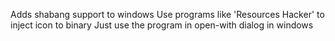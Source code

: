 Adds shabang support to windows
Use programs like 'Resources Hacker' to inject icon to binary
Just use the program in open-with dialog in windows
